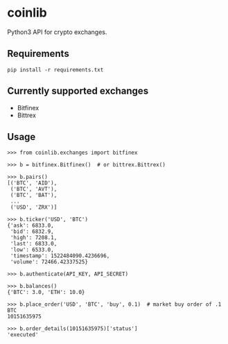 # coinlib
Python3 API for crypto exchanges.

## Requirements

```shell
pip install -r requirements.txt
```

## Currently supported exchanges

* Bitfinex
* Bittrex

## Usage

```
>>> from coinlib.exchanges import bitfinex

>>> b = bitfinex.Bitfinex()  # or bittrex.Bittrex()

>>> b.pairs()
[('BTC', 'AID'),
 ('BTC', 'AVT'),
 ('BTC', 'BAT'),
 ...
 ('USD', 'ZRX')]

>>> b.ticker('USD', 'BTC')
{'ask': 6833.0,
 'bid': 6832.9,
 'high': 7208.1,
 'last': 6833.0,
 'low': 6533.0,
 'timestamp': 1522484090.4236696,
 'volume': 72466.42337525}

>>> b.authenticate(API_KEY, API_SECRET)

>>> b.balances()
{'BTC': 3.0, 'ETH': 10.0}

>>> b.place_order('USD', 'BTC', 'buy', 0.1)  # market buy order of .1 BTC
10151635975

>>> b.order_details(10151635975)['status']
'executed'
```
